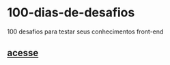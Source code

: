 # 100-dias-de-desafios
100 desafios para testar seus conhecimentos front-end
## [acesse](https://100dayscss.com/about/) 
